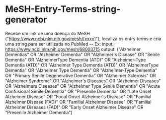 # MeSH-Entry-Terms-string-generator
Recebe um link de uma doença do MeSH ("https://www.ncbi.nlm.nih.gov/mesh/[xxxx]"), localiza os entry terms e cria uma string para ser utilizada no PubMed
-- Ex: 
      input: https://www.ncbi.nlm.nih.gov/mesh/68003715
      output: ("Alzheimer Dementias" OR "Alzheimer Dementia" OR "Alzheimer's Disease" OR "Senile Dementia" OR "AlzheimerType Dementia (ATD)" OR "Alzheimer-Type Dementia (ATD)"                 OR "Alzheimer Type Dementia (ATD)" OR "AlzheimerType Dementia" OR "Alzheimer Type Dementia" OR "Alzheimer-Type Dementia" OR "Primary Senile Degenerative                         Dementia" OR "Alzheimer Sclerosis" OR "Alzheimer Syndrome" OR "Alzheimer's Diseases" OR "Alzheimer Diseases" OR "Alzheimers Diseases" OR "Alzheimer Type                       Senile Dementia" OR "Acute Confusional Senile Dementia" OR "Presenile Dementia" OR "Late Onset Alzheimer Disease" OR "Focal Onset Alzheimer's Disease" OR                       "Familial Alzheimer Disease (FAD)" OR "Familial Alzheimer Disease" OR "Familial Alzheimer Diseases (FAD)" OR "Early Onset Alzheimer Disease" OR "Presenile                       Alzheimer Dementia")
